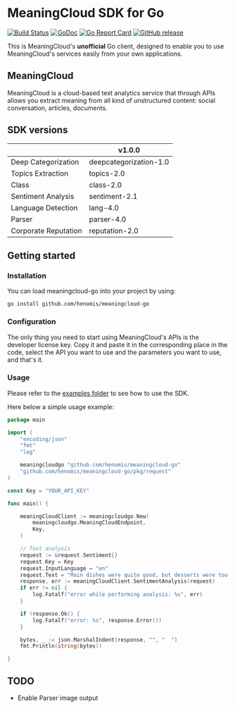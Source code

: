 # MeaningCloud SDK for Go


[![Build Status](https://github.com/henomis/meaningcloud-go/actions/workflows/test.yml/badge.svg?branch=main)](https://github.com/henomis/meaningcloud-go/actions/workflows/test.yml?query=branch%3Amain) [![GoDoc](https://godoc.org/github.com/henomis/meaningcloud-go?status.svg)](https://godoc.org/github.com/henomis/meaningcloud-go) [![Go Report Card](https://goreportcard.com/badge/github.com/henomis/meaningcloud-go)](https://goreportcard.com/report/github.com/henomis/meaningcloud-go) [![GitHub release](https://img.shields.io/github/release/henomis/meaningcloud-go.svg)](https://github.com/henomis/meaningcloud-go/releases)

This is MeaningCloud's **unofficial** Go client, designed to enable you to use MeaningCloud's services easily from your own applications.

## MeaningCloud

MeaningCloud is a cloud-based text analytics service that through APIs allows you extract meaning from all kind of unstructured content: social conversation, articles, documents.

## SDK versions


|                     | v1.0.0                 |
|---------------------|------------------------|
| Deep Categorization | deepcategorization-1.0 |
| Topics Extraction   | topics-2.0             |
| Class               | class-2.0              |
| Sentiment Analysis  | sentiment-2.1          |
| Language Detection  | lang-4.0               |
| Parser              | parser-4.0             |
| Corporate Reputation| reputation-2.0         |


## Getting started

### Installation

You can load meaningcloud-go into your project by using:
```
go install github.com/henomis/meaningcloud-go
```


### Configuration

The only thing you need to start using MeaningCloud's APIs is the developer license key. Copy it and paste it in the corresponding place in the code, select the API you want to use and the parameters you want to use, and that's it.


### Usage

Please refer to the [examples folder](examples/) to see how to use the SDK.

Here below a simple usage example:

```go
package main

import (
	"encoding/json"
	"fmt"
	"log"

	meaningcloudgo "github.com/henomis/meaningcloud-go"
	"github.com/henomis/meaningcloud-go/pkg/request"
)

const Key = "YOUR_API_KEY"

func main() {

	meaningCloudClient := meaningcloudgo.New(
		meaningcloudgo.MeaningCloudEndpoint,
		Key,
	)

	// Text analysis
	request := &request.Sentiment{}
	request.Key = Key
	request.InputLanguage = "en"
	request.Text = "Main dishes were quite good, but desserts were too sweet for me."
	response, err := meaningCloudClient.SentimentAnalysis(request)
	if err != nil {
		log.Fatalf("error while performing analysis: %v", err)
	}

	if !response.Ok() {
		log.Fatalf("error: %s", response.Error())
	}

	bytes, _ := json.MarshalIndent(response, "", "  ")
	fmt.Println(string(bytes))

}
```

## TODO

- Enable Parser image output